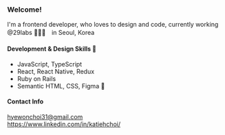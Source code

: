 ### Welcome!

I'm a frontend developer, who loves to design and code, currently working @29labs 👩🏻‍💻　in Seoul, Korea
<br>

#### Development & Design Skills 🌱  
- JavaScript, TypeScript
- React, React Native, Redux
- Ruby on Rails
- Semantic HTML, CSS, Figma 🎨

#### Contact Info
hyewonchoi31@gmail.com
<br>
https://www.linkedin.com/in/katiehchoi/
<br>

<!--
**katiehyewonchoi/katiehyewonchoi** is a ✨ _special_ ✨ repository because its `README.md` (this file) appears on your GitHub profile.

Here are some ideas to get you started:

- 🔭 I’m currently working on ...
- 🌱 I’m currently learning ...
- 👯 I’m looking to collaborate on ...
- 🤔 I’m looking for help with ...
- 💬 Ask me about ...
- 📫 How to reach me: ...
- 😄 Pronouns: ...
- ⚡ Fun fact: ...
-->
